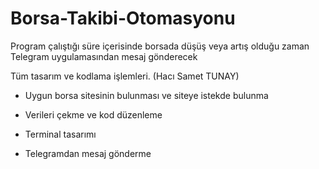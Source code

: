 # Borsa-Takibi-Otomasyonu

Program çalıştığı süre içerisinde borsada düşüş veya artış olduğu zaman Telegram uygulamasından mesaj gönderecek

Tüm tasarım ve kodlama işlemleri. (Hacı Samet TUNAY)

* Uygun borsa sitesinin bulunması ve siteye istekde bulunma 

* Verileri çekme ve kod düzenleme 

* Terminal tasarımı 

* Telegramdan mesaj gönderme 

